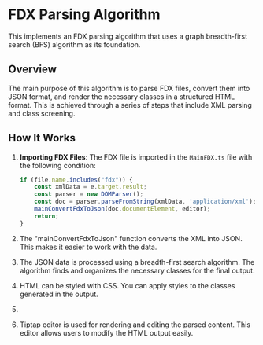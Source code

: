 # FDX Parsing Algorithm

This implements an FDX parsing algorithm that uses a graph breadth-first search (BFS) algorithm as its foundation.

## Overview

The main purpose of this algorithm is to parse FDX files, convert them into JSON format, and render the necessary classes in a structured HTML format. This is achieved through a series of steps that include XML parsing and class screening.

## How It Works

1. **Importing FDX Files**: 
   The FDX file is imported in the `MainFDX.ts` file with the following condition:

   ```typescript
   if (file.name.includes("fdx")) {
       const xmlData = e.target.result;
       const parser = new DOMParser();
       const doc = parser.parseFromString(xmlData, 'application/xml');
       mainConvertFdxToJson(doc.documentElement, editor);
       return;
   }

2. The "mainConvertFdxToJson" function converts the XML into JSON. This makes it easier to work with the data.

3. The JSON data is processed using a breadth-first search algorithm. The algorithm finds and organizes the necessary classes for the final output.

4. HTML can be styled with CSS. You can apply styles to the classes generated in the output.
5. 

6. Tiptap editor is used for rendering and editing the parsed content. This editor allows users to modify the HTML output easily.
